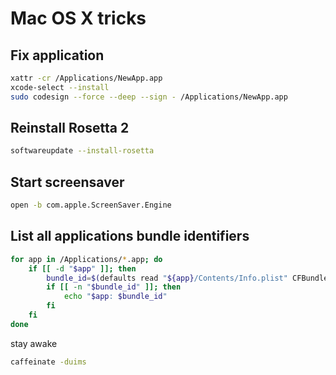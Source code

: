 # Mac OS X tricks

## Fix application

```bash
xattr -cr /Applications/NewApp.app
xcode-select --install
sudo codesign --force --deep --sign - /Applications/NewApp.app
```

## Reinstall Rosetta 2

```bash
softwareupdate --install-rosetta
```

## Start screensaver

```bash
open -b com.apple.ScreenSaver.Engine
```

## List all applications bundle identifiers

```bash
for app in /Applications/*.app; do
    if [[ -d "$app" ]]; then
        bundle_id=$(defaults read "${app}/Contents/Info.plist" CFBundleIdentifier 2>/dev/null)
        if [[ -n "$bundle_id" ]]; then
            echo "$app: $bundle_id"
        fi
    fi
done
```

stay awake

```bash
caffeinate -duims
```
